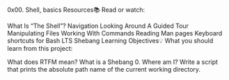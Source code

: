0x00. Shell, basics
Resources📚
Read or watch:

What Is “The Shell”?
Navigation
Looking Around
A Guided Tour
Manipulating Files
Working With Commands
Reading Man pages
Keyboard shortcuts for Bash
LTS
Shebang
Learning Objectives💡
What you should learn from this project:

What does RTFM mean?
What is a Shebang
0. Where am I?
Write a script that prints the absolute path name of the current working directory.
